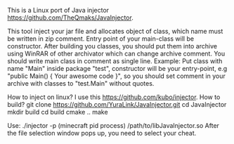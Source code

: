 This is a Linux port of Java injector https://github.com/TheQmaks/JavaInjector.

This tool inject your jar file and allocates object of class, which name must be written in zip comment.
Entry point of your main-class will be constructor.
After building you classes, you should put them into archive using WinRAR of other archivator which can change archive comment.
You should write main class in comment as single line.
Example:
Put class with name "Main" inside package "test", constructor will be your entry-point, e.g
"public Main() { Your awesome code }", so you should set comment in your archive with classes to "test.Main" without quotes. 

How to inject on linux? I use this https://github.com/kubo/injector.
How to build? 
git clone https://github.com/YuraLink/JavaInjector.git
cd JavaInjector
mkdir build
cd build
cmake ..
make

Use: ./injector -p (minecraft pid process) /path/to/libJavaInjector.so
After the file selection window pops up, you need to select your cheat.


